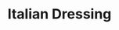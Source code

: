 ---
layout: recipe
title: Italian Dressing
description:
servings: 4
category: Dinner
protein: vegetarian

ingredients: |
  - 1 teaspoon garlic powder
  - 1 teaspoon dried oregano
  - 1 teaspoon dried basil
  - 1/2 teaspoon sea salt
  - 1/2 cup extra-virgin olive oil
  - 2 tablespoons red wine vinegar

instructions: |
    1. Mix incredients in a jar with a lid. Shake well to combine.
---